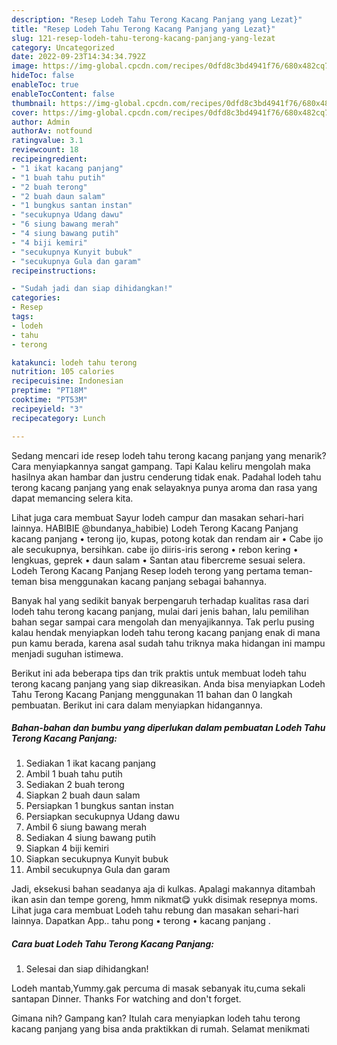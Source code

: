 ```yaml
---
description: "Resep Lodeh Tahu Terong Kacang Panjang yang Lezat}"
title: "Resep Lodeh Tahu Terong Kacang Panjang yang Lezat}"
slug: 121-resep-lodeh-tahu-terong-kacang-panjang-yang-lezat
category: Uncategorized
date: 2022-09-23T14:34:34.792Z
image: https://img-global.cpcdn.com/recipes/0dfd8c3bd4941f76/680x482cq70/lodeh-tahu-terong-kacang-panjang-foto-resep-utama.jpg
hideToc: false
enableToc: true
enableTocContent: false
thumbnail: https://img-global.cpcdn.com/recipes/0dfd8c3bd4941f76/680x482cq70/lodeh-tahu-terong-kacang-panjang-foto-resep-utama.jpg
cover: https://img-global.cpcdn.com/recipes/0dfd8c3bd4941f76/680x482cq70/lodeh-tahu-terong-kacang-panjang-foto-resep-utama.jpg
author: Admin
authorAv: notfound
ratingvalue: 3.1
reviewcount: 18
recipeingredient:
- "1 ikat kacang panjang"
- "1 buah tahu putih"
- "2 buah terong"
- "2 buah daun salam"
- "1 bungkus santan instan"
- "secukupnya Udang dawu"
- "6 siung bawang merah"
- "4 siung bawang putih"
- "4 biji kemiri"
- "secukupnya Kunyit bubuk"
- "secukupnya Gula dan garam"
recipeinstructions:

- "Sudah jadi dan siap dihidangkan!"
categories:
- Resep
tags:
- lodeh
- tahu
- terong

katakunci: lodeh tahu terong 
nutrition: 105 calories
recipecuisine: Indonesian
preptime: "PT18M"
cooktime: "PT53M"
recipeyield: "3"
recipecategory: Lunch

---
```



Sedang mencari ide resep lodeh tahu terong kacang panjang yang menarik? Cara menyiapkannya sangat gampang. Tapi Kalau keliru mengolah maka hasilnya akan hambar dan justru cenderung tidak enak. Padahal lodeh tahu terong kacang panjang yang enak selayaknya punya aroma dan rasa yang dapat memancing selera kita.


Lihat juga cara membuat Sayur lodeh campur dan masakan sehari-hari lainnya. HABIBIE @bundanya_habibie) Lodeh Terong Kacang Panjang kacang panjang • terong ijo, kupas, potong kotak dan rendam air • Cabe ijo ale secukupnya, bersihkan. cabe ijo diiris-iris serong • rebon kering • lengkuas, geprek • daun salam • Santan atau fibercreme sesuai selera. Lodeh Terong Kacang Panjang Resep lodeh terong yang pertama teman-teman bisa menggunakan kacang panjang sebagai bahannya.

Banyak hal yang sedikit banyak berpengaruh terhadap kualitas rasa dari lodeh tahu terong kacang panjang, mulai dari jenis bahan, lalu pemilihan bahan segar sampai cara mengolah dan menyajikannya. Tak perlu pusing kalau hendak menyiapkan lodeh tahu terong kacang panjang enak di mana pun kamu berada, karena asal sudah tahu triknya maka hidangan ini mampu menjadi suguhan istimewa.


Berikut ini ada beberapa tips dan trik praktis untuk membuat lodeh tahu terong kacang panjang yang siap dikreasikan. Anda bisa menyiapkan Lodeh Tahu Terong Kacang Panjang menggunakan 11 bahan dan 0 langkah pembuatan. Berikut ini cara dalam menyiapkan hidangannya.

<!--inarticleads1-->

##### Bahan-bahan dan bumbu yang diperlukan dalam pembuatan Lodeh Tahu Terong Kacang Panjang:

1. Sediakan 1 ikat kacang panjang
1. Ambil 1 buah tahu putih
1. Sediakan 2 buah terong
1. Siapkan 2 buah daun salam
1. Persiapkan 1 bungkus santan instan
1. Persiapkan secukupnya Udang dawu
1. Ambil 6 siung bawang merah
1. Sediakan 4 siung bawang putih
1. Siapkan 4 biji kemiri
1. Siapkan secukupnya Kunyit bubuk
1. Ambil secukupnya Gula dan garam


Jadi, eksekusi bahan seadanya aja di kulkas. Apalagi makannya ditambah ikan asin dan tempe goreng, hmm nikmat😋 yukk disimak resepnya moms. Lihat juga cara membuat Lodeh tahu rebung dan masakan sehari-hari lainnya. Dapatkan App.. tahu pong • terong • kacang panjang . 

<!--inarticleads2-->

##### Cara buat Lodeh Tahu Terong Kacang Panjang:


1. Selesai dan siap dihidangkan!

Lodeh mantab,Yummy.gak percuma di masak sebanyak itu,cuma sekali santapan Dinner. Thanks For watching and don&#39;t forget. 

Gimana nih? Gampang kan? Itulah cara menyiapkan lodeh tahu terong kacang panjang yang bisa anda praktikkan di rumah. Selamat menikmati

